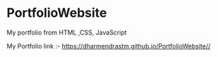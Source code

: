 # PortfolioWebsite
My portfolio from HTML ,CSS, JavaScript




My Portfolio link :-  https://dharmendrastm.github.io/PortfolioWebsite//
